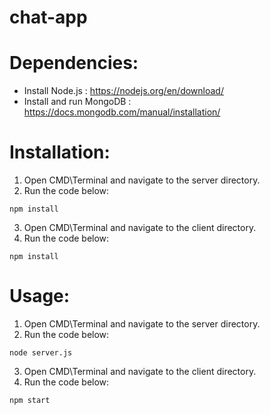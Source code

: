 # chat-app

# Dependencies: 

* Install Node.js : https://nodejs.org/en/download/
* Install and run MongoDB : https://docs.mongodb.com/manual/installation/

# Installation:

1. Open CMD\Terminal and navigate to the server directory.
2. Run the code below:

```
npm install
```

3. Open CMD\Terminal and navigate to the client directory.
4. Run the code below:

```
npm install
```

# Usage:

1. Open CMD\Terminal and navigate to the server directory.
2. Run the code below:

```
node server.js
```

3. Open CMD\Terminal and navigate to the client directory.
4. Run the code below:

```
npm start
```

